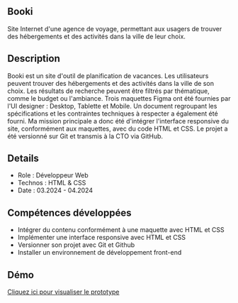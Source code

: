 ## Booki
Site Internet d'une agence de voyage, permettant aux usagers de trouver des hébergements et des activités dans la ville de leur choix.

## Description
Booki est un site d'outil de planification de vacances. Les utilisateurs peuvent trouver des hébergements et des activités dans la ville de son choix. Les résultats de recherche peuvent être filtrés par thématique, comme le budget ou l'ambiance. Trois maquettes Figma ont été fournies par l'UI designer : Desktop, Tablette et Mobile. Un document regroupant les spécifications et les contraintes techniques à respecter a également été fourni. Ma mission principale a donc été d'intégrer l'interface responsive du site, conformément aux maquettes, avec du code HTML et CSS. Le projet a été versionné sur Git et transmis à la CTO via GitHub.

## Details
* Role : Développeur Web
* Technos : HTML & CSS
* Date : 03.2024 - 04.2024

## Compétences développées
* Intégrer du contenu conformément à une maquette avec HTML et CSS
* Implémenter une interface responsive avec HTML et CSS
* Versionner son projet avec Git et Github
* Installer un environnement de développement front-end

## Démo
[Cliquez ici pour visualiser le prototype](https://neutron35.github.io/Integration-Booki/)
